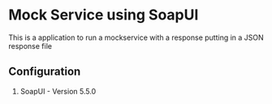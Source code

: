 # Mock Service using SoapUI
This is a application to run a mockservice with a response putting in a JSON response file

## Configuration

1. SoapUI - Version 5.5.0
